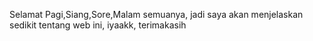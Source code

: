 Selamat Pagi,Siang,Sore,Malam semuanya, jadi saya akan menjelaskan sedikit tentang web ini, iyaakk, terimakasih
